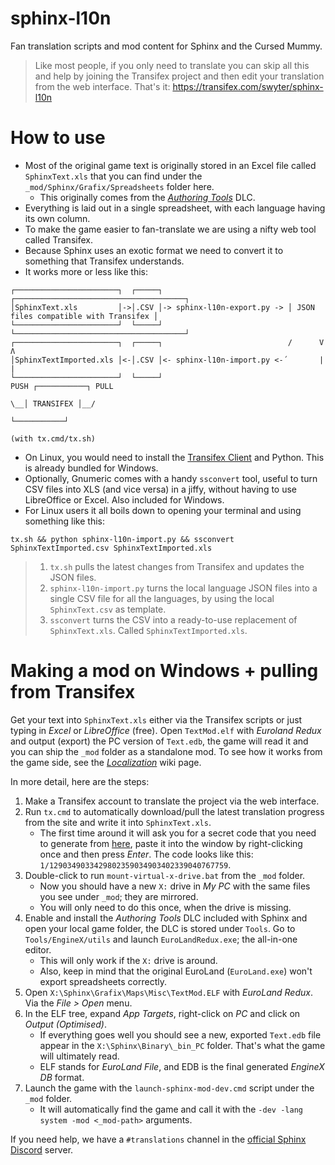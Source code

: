 # sphinx-l10n
Fan translation scripts and mod content for Sphinx and the Cursed Mummy.

> Like most people, if you only need to translate you can skip all this and help by joining the
> Transifex project and then edit your translation from the web interface. That's it:
> https://transifex.com/swyter/sphinx-l10n


# How to use

* Most of the original game text is originally stored in an Excel file called `SphinxText.xls` that you can find under the `_mod/Sphinx/Grafix/Spreadsheets` folder here.
   * This originally comes from the [_Authoring Tools_](https://sphinxandthecursedmummy.fandom.com/wiki/Authoring_Tools) DLC.
* Everything is laid out in a single spreadsheet, with each language having its own column.
* To make the game easier to fan-translate we are using a nifty web tool called Transifex.
* Because Sphinx uses an exotic format we need to convert it to something that Transifex understands.
* It works more or less like this:

```
┌───────────────────────┐  ┌─────┐                            ┌──────────────────────────────────────┐
│SphinxText.xls         │->│.CSV │-> sphinx-l10n-export.py -> │ JSON files compatible with Transifex │
└───────────────────────┘  └─────┘                            └──────────────────────────────────────┘
┌───────────────────────┐  ┌─────┐                            /      V                   Λ
│SphinxTextImported.xls │<-│.CSV │<- sphinx-l10n-import.py <-´       |                   |
└───────────────────────┘  └─────┘                                  PUSH ┌───────────┐ PULL
                                                                      \__│ TRANSIFEX │__/
                                                                         └───────────┘
                                                                      (with tx.cmd/tx.sh)
```


* On Linux, you would need to install the [Transifex Client](https://docs.transifex.com/client/installing-the-client) and Python. This is already bundled for Windows.
* Optionally, Gnumeric comes with a handy `ssconvert` tool, useful to turn CSV files into XLS (and vice versa) in a jiffy, without having to use LibreOffice or Excel. Also included for Windows.
* For Linux users it all boils down to opening your terminal and using something like this:
```
tx.sh && python sphinx-l10n-import.py && ssconvert SphinxTextImported.csv SphinxTextImported.xls
```

>  1. `tx.sh` pulls the latest changes from Transifex and updates the JSON files.
>  2. `sphinx-l10n-import.py` turns the local language JSON files into a single CSV file for all
>      the languages, by using the local `SphinxText.csv` as template.
>  3. `ssconvert` turns the CSV into a ready-to-use replacement of `SphinxText.xls`. Called `SphinxTextImported.xls`.


 # Making a mod on Windows + pulling from Transifex

Get your text into `SphinxText.xls` either via the Transifex scripts or just typing in *Excel* or *LibreOffice* (free). Open `TextMod.elf` with *Euroland Redux* and output (export) the PC version of `Text.edb`, the game will read it and you can ship the `_mod` folder as a standalone mod. To see how it works from the game side, see the [*Localization*](https://sphinxandthecursedmummy.wikia.com/wiki/Localization) wiki page.

In more detail, here are the steps:
1. Make a Transifex account to translate the project via the web interface.
2. Run `tx.cmd` to automatically download/pull the latest translation progress from the site and write it into `SphinxText.xls`.
   * The first time around it will ask you for a secret code that you need to generate from [here](https://www.transifex.com/user/settings/api/), paste it into the window by right-clicking once and then press *Enter*. The code looks like this: `1/1290349033429802359034903402339040767759`.
1. Double-click to run `mount-virtual-x-drive.bat` from the `_mod` folder.
   * Now you should have a new `X:` drive in *My PC* with the same files you see under `_mod`; they are mirrored.
   * You will only need to do this once, when the drive is missing.
2. Enable and install the *Authoring Tools* DLC included with Sphinx and open your local game folder, the DLC is stored under `Tools`. Go to `Tools/EngineX/utils` and launch `EuroLandRedux.exe`; the all-in-one editor.
   * This will only work if the `X:` drive is around.
   * Also, keep in mind that the original EuroLand (`EuroLand.exe`) won't export spreadsheets correctly.
3. Open `X:\Sphinx\Grafix\Maps\Misc\TextMod.ELF` with _EuroLand Redux_. Via the _File > Open_ menu.
4. In the ELF tree, expand *App Targets*, right-click on _PC_ and click on _Output (Optimised)_.
   * If everything goes well you should see a new, exported `Text.edb` file appear in the `X:\Sphinx\Binary\_bin_PC` folder. That's what the game will ultimately read.
   * ELF stands for *EuroLand File*, and EDB is the final generated *EngineX DB* format.
6. Launch the game with the `launch-sphinx-mod-dev.cmd` script under the `_mod` folder.
   * It will automatically find the game and call it with the `-dev -lang system -mod <_mod-path>` arguments.

If you need help, we have a `#translations` channel in the [official Sphinx Discord](https://discord.gg/sphinx) server.
